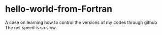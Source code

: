 # hello-world-from-Fortran
A case on learning how to control the versions of my codes through github
The net speed is so slow.
